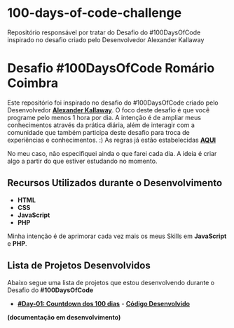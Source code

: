 # 100-days-of-code-challenge

Repositório responsável por tratar do Desafio do #100DaysOfCode inspirado no desafio criado pelo Desenvolvedor Alexander Kallaway

# Desafio #100DaysOfCode Romário Coimbra

Este repositório foi inspirado no desafio do #100DaysOfCode criado pelo Desenvolvedor **[Alexander Kallaway](https://twitter.com/ka11away)**.
O foco deste desafio é que você programe pelo menos 1 hora por dia.
A intenção é de ampliar meus conhecimentos através da prática diária, além de interagir com a comunidade que também participa deste desafio para troca de experiências e conhecimentos. :)
As regras já estão estabelecidas **[AQUI](https://github.com/kallaway/100-days-of-code/blob/master/intl/pt-br/LEIAME.md)**

No meu caso, não especifiquei ainda o que farei cada dia. A ideia é criar algo a partir do que estiver estudando no momento.

## Recursos Utilizados durante o Desenvolvimento

- **HTML**
- **CSS**
- **JavaScript**
- **PHP**

Minha intenção é de aprimorar cada vez mais os meus Skills em **JavaScript** e **PHP**.

## Lista de Projetos Desenvolvidos

Abaixo segue uma lista de projetos que estou desenvolvendo durante o Desafio do **#100DaysOfCode**

- **[#Day-01: Countdown dos 100 dias](https://romariocoimbrac.github.io/100-days-of-code-challenge/src/day-001-Countdown/)** - **[Código Desenvolvido](https://github.com/romariocoimbrac/100-days-of-code-challenge/tree/master/src/day-001-Countdown)**

**(documentação em desenvolvimento)**
